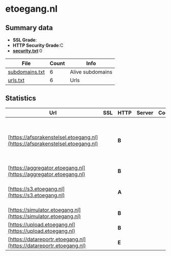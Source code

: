 

# etoegang.nl
## Summary data


 - **SSL Grade**:
 - **HTTP Security Grade**:C
 - **[security.txt](https://www.digitaleoverheid.nl/nieuws/standaard-security-txt-nu-verplicht-voor-overheid/)**:0


| File       | Count | Info |
|------------|-------|------|
|[subdomains.txt](/data/etoegang.nl/subdomains.txt)|6|Alive subdomains|
|[urls.txt](/data/etoegang.nl/urls.txt)|6|Urls|


## Statistics


| Url | SSL | HTTP | Server | Cookie | HSTS | CORS | CTO | CSP | XFO | XXP | RP |FP| Tech |Title |
|--------|-------|-------|------|------|------|------|------|------|------|------|------|------|------|------|
|[https://afsprakenstelsel.etoegang.nl](https://afsprakenstelsel.etoegang.nl)| | **B**|| |:white_check_mark: | | | | | | :white_check_mark: | |Amazon CloudFront Amazon Web Services HSTS HTTP/3|Afsprakenstelsel...|
|[https://aggregator.etoegang.nl](https://aggregator.etoegang.nl)| | **B**|| |:white_check_mark: | | | | | | :white_check_mark: | |HSTS|403 Forbidden|
|[https://s3.etoegang.nl](https://s3.etoegang.nl)| | **A**|| |:white_check_mark: | | | | | :white_check_mark: | :white_check_mark: | |Amazon Web Services HSTS||
|[https://simulator.etoegang.nl](https://simulator.etoegang.nl)| | **B**|| |:white_check_mark: | | | | | | :white_check_mark: | |HSTS|eHerkenning / si...|
|[https://upload.etoegang.nl](https://upload.etoegang.nl)| | **B**|| |:white_check_mark: | | | | | | :white_check_mark: | |HSTS|403 Forbidden|
|[https://datareportr.etoegang.nl](https://datareportr.etoegang.nl)| | **E**|| | | | | | | | :white_check_mark: | |HSTS|404 Not Found|


